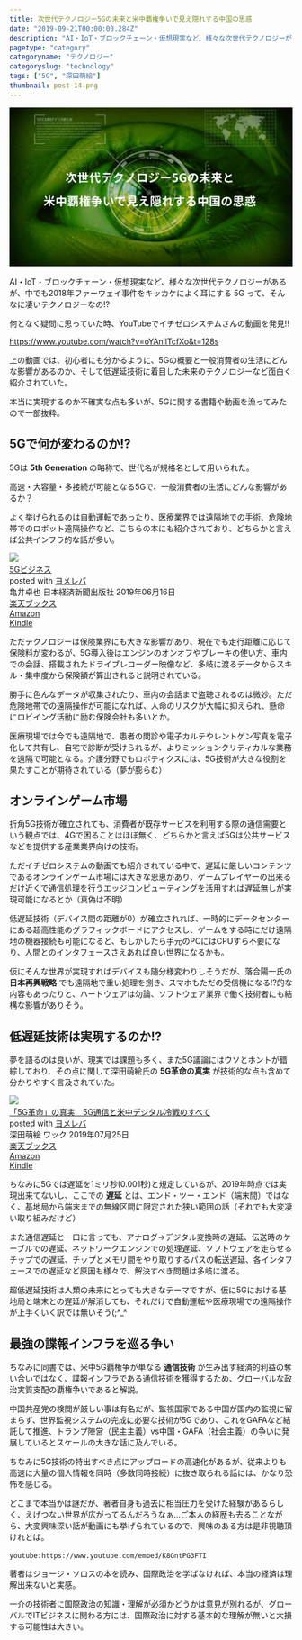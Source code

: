 ```yaml
---
title: 次世代テクノロジー5Gの未来と米中覇権争いで見え隠れする中国の思惑
date: "2019-09-21T00:00:00.284Z"
description: "AI・IoT・ブロックチェーン・仮想現実など、様々な次世代テクノロジーがあるが、中でも2018年ファーウェイ事件をキッカケによく耳にする 5G って、そんなに凄いテクノロジーなの?"
pagetype: "category"
categoryname: "テクノロジー"
categoryslug: "technology"
tags: ["5G", "深田萌絵"]
thumbnail: post-14.png
---
```


![](./post-14.png)

AI・IoT・ブロックチェーン・仮想現実など、様々な次世代テクノロジーがあるが、中でも2018年ファーウェイ事件をキッカケによく耳にする 5G って、そんなに凄いテクノロジーなの!?

何となく疑問に思っていた時、YouTubeでイチゼロシステムさんの動画を発見!!

https://www.youtube.com/watch?v=oYAnilTcfXo&t=128s

上の動画では、初心者にも分かるように、5Gの概要と一般消費者の生活にどんな影響があるのか、そして低遅延技術に着目した未来のテクノロジーなど面白く紹介されていた。

本当に実現するのか不確実な点も多いが、5Gに関する書籍や動画を漁ってみたので一部抜粋。

## 5Gで何が変わるのか!?

5Gは **5th Generation** の略称で、世代名が規格名として用いられた。

高速・大容量・多接続が可能となる5Gで、一般消費者の生活にどんな影響があるか？

よく挙げられるのは自動運転であったり、医療業界では遠隔地での手術、危険地帯でのロボット遠隔操作など、こちらの本にも紹介されており、どちらかと言えば公共インフラ的な話が多い。

<div class="cstmreba"><div class="booklink-box"><div class="booklink-image"><a href="https://hb.afl.rakuten.co.jp/hgc/146fe51c.1fd043a3.146fe51d.605dc196/yomereba_main_201909210005440766?pc=http%3A%2F%2Fbooks.rakuten.co.jp%2Frb%2F15928325%2F%3Fscid%3Daf_ich_link_urltxt%26m%3Dhttp%3A%2F%2Fm.rakuten.co.jp%2Fev%2Fbook%2F" target="_blank" rel="noopener noreferrer"><img src="https://thumbnail.image.rakuten.co.jp/@0_mall/book/cabinet/4077/9784532114077.jpg?_ex=160x160" style="border: none;" /></a></div><div class="booklink-info"><div class="booklink-name"><a href="https://hb.afl.rakuten.co.jp/hgc/146fe51c.1fd043a3.146fe51d.605dc196/yomereba_main_201909210005440766?pc=http%3A%2F%2Fbooks.rakuten.co.jp%2Frb%2F15928325%2F%3Fscid%3Daf_ich_link_urltxt%26m%3Dhttp%3A%2F%2Fm.rakuten.co.jp%2Fev%2Fbook%2F" target="_blank" rel="noopener noreferrer">5Gビジネス</a><div class="booklink-powered-date">posted with <a href="https://yomereba.com" rel="nofollow noopener noreferrer" target="_blank">ヨメレバ</a></div></div><div class="booklink-detail">亀井卓也 日本経済新聞出版社 2019年06月16日    </div><div class="booklink-link2"><div class="shoplinkrakuten"><a href="https://hb.afl.rakuten.co.jp/hgc/146fe51c.1fd043a3.146fe51d.605dc196/yomereba_main_201909210005440766?pc=http%3A%2F%2Fbooks.rakuten.co.jp%2Frb%2F15928325%2F%3Fscid%3Daf_ich_link_urltxt%26m%3Dhttp%3A%2F%2Fm.rakuten.co.jp%2Fev%2Fbook%2F" target="_blank" rel="noopener noreferrer">楽天ブックス</a></div><div class="shoplinkamazon"><a href="https://www.amazon.co.jp/exec/obidos/asin/4532114071/kanon123-22/" target="_blank" rel="noopener noreferrer">Amazon</a></div><div class="shoplinkkindle"><a href="https://www.amazon.co.jp/gp/search?keywords=5G%E3%83%93%E3%82%B8%E3%83%8D%E3%82%B9&__mk_ja_JP=%83J%83%5E%83J%83i&url=node%3D2275256051&tag=kanon123-22" target="_blank" rel="noopener noreferrer">Kindle</a></div>                              	  	  	  	  	</div></div><div class="booklink-footer"></div></div></div>

ただテクノロジーは保険業界にも大きな影響があり、現在でも走行距離に応じて保険料が変わるが、5G導入後はエンジンのオンオフやブレーキの使い方、車内での会話、搭載されたドライブレコーダー映像など、多岐に渡るデータからスキル・集中度から保険額が算出されると説明されている。

勝手に色んなデータが収集されたり、車内の会話まで盗聴されるのは微妙。ただ危険地帯での遠隔操作が可能になれば、人命のリスクが大幅に抑えられ、懸命にロビイング活動に励む保険会社も多いとか。

医療現場では今でも遠隔地で、患者の問診や電子カルテやレントゲン写真を電子化して共有し、自宅で診断が受けられるが、よりミッションクリティカルな業務を遠隔で可能となる。介護分野でもロボティクスには、5G技術が大きな役割を果たすことが期待されている（夢が膨らむ）

## オンラインゲーム市場

折角5G技術が確立されても、消費者が既存サービスを利用する際の通信需要という観点では、4Gで困ることはほぼ無く、どちらかと言えば5Gは公共サービスなどを提供する産業業界向けの技術。

ただイチゼロシステムの動画でも紹介されている中で、遅延に厳しいコンテンツであるオンラインゲーム市場には大きな恩恵があり、ゲームプレイヤーの出来るだけ近くで通信処理を行うエッジコンピューティングを活用すれば遅延無しが実現可能になるとか（真偽は不明）

低遅延技術（デバイス間の距離が0）が確立されれば、一時的にデータセンターにある超高性能のグラフィックボードにアクセスし、ゲームをする時にだけ遠隔地の機器接続も可能になると、もしかしたら手元のPCにはCPUすら不要になり、人間とのインタフェースさえあれば良い世界になるかも。

仮にそんな世界が実現すればデバイスも随分様変わりしそうだが、落合陽一氏の **日本再興戦略** でも遠隔地で重い処理を捌き、スマホもただの受信機になる!?的な内容もあったりと、ハードウェアは勿論、ソフトウェア業界で働く技術者にも結構な影響がありそう。

## 低遅延技術は実現するのか!?

夢を語るのは良いが、現実では課題も多く、また5G議論にはウソとホントが錯綜しており、その点に関して深田萌絵氏の **5G革命の真実** が技術的な点も含めて分かりやすく言及されていた。

<div class="cstmreba"><div class="booklink-box"><div class="booklink-image"><a href="https://hb.afl.rakuten.co.jp/hgc/146fe51c.1fd043a3.146fe51d.605dc196/yomereba_main_201909192316001286?pc=http%3A%2F%2Fbooks.rakuten.co.jp%2Frb%2F15966878%2F%3Fscid%3Daf_ich_link_urltxt%26m%3Dhttp%3A%2F%2Fm.rakuten.co.jp%2Fev%2Fbook%2F" target="_blank" rel="noopener noreferrer"><img src="https://thumbnail.image.rakuten.co.jp/@0_mall/book/cabinet/8041/9784898318041.jpg?_ex=160x160" style="border: none;" /></a></div><div class="booklink-info"><div class="booklink-name"><a href="https://hb.afl.rakuten.co.jp/hgc/146fe51c.1fd043a3.146fe51d.605dc196/yomereba_main_201909192316001286?pc=http%3A%2F%2Fbooks.rakuten.co.jp%2Frb%2F15966878%2F%3Fscid%3Daf_ich_link_urltxt%26m%3Dhttp%3A%2F%2Fm.rakuten.co.jp%2Fev%2Fbook%2F" target="_blank" rel="noopener noreferrer">「5G革命」の真実　5G通信と米中デジタル冷戦のすべて</a><div class="booklink-powered-date">posted with <a href="https://yomereba.com" rel="nofollow noopener noreferrer" target="_blank">ヨメレバ</a></div></div><div class="booklink-detail">深田萌絵 ワック 2019年07月25日    </div><div class="booklink-link2"><div class="shoplinkrakuten"><a href="https://hb.afl.rakuten.co.jp/hgc/146fe51c.1fd043a3.146fe51d.605dc196/yomereba_main_201909192316001286?pc=http%3A%2F%2Fbooks.rakuten.co.jp%2Frb%2F15966878%2F%3Fscid%3Daf_ich_link_urltxt%26m%3Dhttp%3A%2F%2Fm.rakuten.co.jp%2Fev%2Fbook%2F" target="_blank" rel="noopener noreferrer">楽天ブックス</a></div><div class="shoplinkamazon"><a href="https://www.amazon.co.jp/exec/obidos/asin/4898318045/kanon123-22/" target="_blank" rel="noopener noreferrer">Amazon</a></div><div class="shoplinkkindle"><a href="https://www.amazon.co.jp/gp/search?keywords=%E3%80%8C5G%E9%9D%A9%E5%91%BD%E3%80%8D%E3%81%AE%E7%9C%9F%E5%AE%9F%E3%80%805G%E9%80%9A%E4%BF%A1%E3%81%A8%E7%B1%B3%E4%B8%AD%E3%83%87%E3%82%B8%E3%82%BF%E3%83%AB%E5%86%B7%E6%88%A6%E3%81%AE%E3%81%99%E3%81%B9%E3%81%A6&__mk_ja_JP=%83J%83%5E%83J%83i&url=node%3D2275256051&tag=kanon123-22" target="_blank" rel="noopener noreferrer">Kindle</a></div>                              	  	  	  	  	</div></div><div class="booklink-footer"></div></div></div>

ちなみに5Gでは遅延を1ミリ秒(0.001秒)と規定しているが、2019年時点では実現出来てないし、ここでの **遅延** とは、エンド・ツー・エンド（端末間）ではなく、基地局から端末までの無線区間に限定された狭い範囲の話（それでも大変凄い取り組みだけど）

また通信遅延と一口に言っても、アナログ→デジタル変換時の遅延、伝送時のケーブルでの遅延、ネットワークエンジンでの処理遅延、ソフトウェアを走らせるチップでの遅延、チップとメモリ間をやり取りするパスの転送遅延、各インタフェースでの遅延など原因も様々で、解決すべき問題は多岐に渡る。

超低遅延技術は人類の未来にとっても大きなテーマですが、仮に5Gにおける基地局と端末との遅延が解消しても、それだけで自動運転や医療現場での遠隔操作が上手くいく訳では無いそう(;^_^

## 最強の諜報インフラを巡る争い

ちなみに同書では、米中5G覇権争が単なる **通信技術** が生み出す経済的利益の奪い合いではなく、諜報インフラである通信技術を獲得するため、グローバルな政治実質支配の覇権争いであると解説。

中国共産党の検閲が厳しい事は有名だが、監視国家である中国が国内の監視に留まらず、世界監視システムの完成に必要な技術が5Gであり、これをGAFAなど結託して推進、トランプ陣営（民主主義）vs中国・GAFA（社会主義）の争いに発展しているとスケールの大きな話に及んでいる。

ちなみに5G技術の特出すべき点にアップロードの高速化があるが、従来よりも高速に大量の個人情報を同時（多数同時接続）に抜き取られる話には、かなり恐怖を感じる。

どこまで本当かは謎だが、著者自身も過去に相当圧力を受けた経験があるらしく、えげつない世界が広がってるんだろうなぁ…ご本人の経歴も去ることながら、大変興味深い話が動画にも挙げられているので、興味のある方は是非視聴頂けれとば。

`youtube:https://www.youtube.com/embed/K8GntPG3FTI`

著者はジョージ・ソロスの本を読み、国際政治を学ばなければ、本当の経済は理解出来ないと実感。

一介の技術者に国際政治の知識・理解が必須かどうかは意見が別れるが、グローバルでITビジネスに関わる方には、国際政治に対する基本的な理解が無いと大損する可能性は大きい。